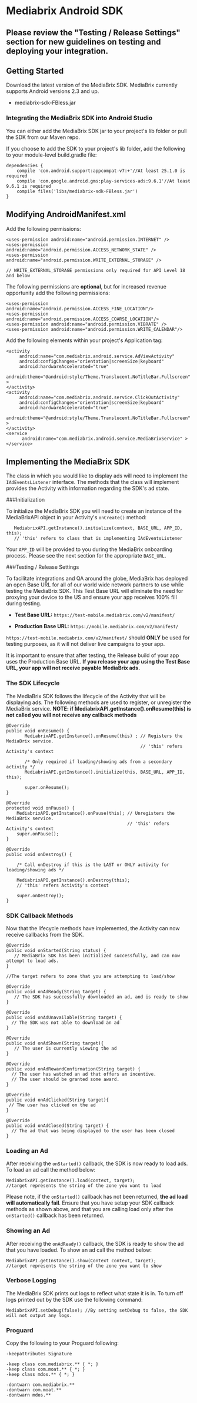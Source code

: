 # Mediabrix Android SDK
## Please review the "Testing / Release Settings" section for new guidelines on testing and deploying your integration.

## Getting Started 

Download the latest version of the MediaBrix SDK. MediaBrix currently supports Android versions 2.3 and up.
* mediabrix-sdk-FBless.jar

### Integrating the MediaBrix SDK into Android Studio
You can either add the MediaBrix SDK jar to your project's lib folder or pull the SDK from our Maven repo. 

If you choose to add the SDK to your project's lib folder, add the following to your module-level build.gradle file:

```
dependencies {
    compile 'com.android.support:appcompat-v7:+'//At least 25.1.0 is required
    compile 'com.google.android.gms:play-services-ads:9.6.1'//At least 9.6.1 is required
    compile files('libs/mediabrix-sdk-FBless.jar')
}
```
## Modifying AndroidManifest.xml

Add the following permissions:
```
<uses-permission android:name="android.permission.INTERNET" />
<uses-permission android:name="android.permission.ACCESS_NETWORK_STATE" />
<uses-permission android:name="android.permission.WRITE_EXTERNAL_STORAGE" />

// WRITE_EXTERNAL_STORAGE permissions only required for API Level 18 and below
```

The following permissions are **optional**, but for increased revenue opportunity add the following permissions:
```
<uses-permission android:name="android.permission.ACCESS_FINE_LOCATION"/>
<uses-permission android:name="android.permission.ACCESS_COARSE_LOCATION"/>
<uses-permission android:name="android.permission.VIBRATE" />
<uses-permission android:name="android.permission.WRITE_CALENDAR"/>
```

Add the following elements within your project's Application tag:
```
<activity
     android:name="com.mediabrix.android.service.AdViewActivity"
     android:configChanges="orientation|screenSize|keyboard"
     android:hardwareAccelerated="true"
     android:theme="@android:style/Theme.Translucent.NoTitleBar.Fullscreen" >
</activity>
<activity
     android:name="com.mediabrix.android.service.ClickOutActivity"
     android:configChanges="orientation|screenSize|keyboard"
     android:hardwareAccelerated="true"
     android:theme="@android:style/Theme.Translucent.NoTitleBar.Fullscreen" >
</activity>
<service
      android:name="com.mediabrix.android.service.MediaBrixService" >
</service> 
```

## Implementing the MediaBrix SDK
 
The class in which you would like to display ads will need to implement the ``IAdEventsListener`` interface. The methods that the class will implement provides the Activity with information regarding the SDK's ad state. 


###Initialization

To initialize the MediaBrix SDK you will need to create an instance of the MediaBrixAPI object in your Activity's `onCreate()` method:
```
   MediabrixAPI.getInstance().initialize(context, BASE_URL, APP_ID, this); 
   // 'this' refers to class that is implementing IAdEventsListener
```
Your `APP_ID` will be provided to you during the MediaBrix onboarding process. Please see the next section for the appropriate `BASE_URL`.

###Testing / Release Settings

To facilitate integrations and QA around the globe, MediaBrix has deployed an open Base URL for all of our world wide network partners to use while testing the MediaBrix SDK. This Test Base URL will eliminate the need for proxying your device to the US and ensure your app receives 100% fill during testing.

* **Test Base URL:** `https://test-mobile.mediabrix.com/v2/manifest/`

* **Production Base URL:** `https://mobile.mediabrix.com/v2/manifest/`

`https://test-mobile.mediabrix.com/v2/manifest/` should **ONLY** be used for testing purposes, as it will not deliver live campaigns to your app.

It is important to ensure that after testing, the Release build of your app uses the Production Base URL. **If you release your app using the Test Base URL, your app will not receive payable MediaBrix ads.**


### The SDK Lifecycle 

The MediaBrix SDK follows the lifecycle of the Activity that will be displaying ads. The following methods are used to register, or unregister the MediaBrix service. **NOTE: if MediabrixAPI.getInstance().onResume(this) is not called you will not receive any callback methods**
```
@Override 
public void onResume() {
       MediabrixAPI.getInstance().onResume(this) ; // Registers the MediaBrix service. 
                                                   // 'this' refers Activity's context
       
       /* Only required if loading/showing ads from a secondary activity */
       MediabrixAPI.getInstance().initialize(this, BASE_URL, APP_ID, this);

       super.onResume();
} 
 
@Override
protected void onPause() {
    MediabrixAPI.getInstance().onPause(this); // Unregisters the MediaBrix service. 
                                              // 'this' refers Activity's context       
    super.onPause();
}
 
@Override
public void onDestroy() { 
 
    /* Call onDestroy if this is the LAST or ONLY activity for loading/showing ads */
 
    MediabrixAPI.getInstance().onDestroy(this);
    // 'this' refers Activity's context 
    
    super.onDestroy();
}
```

### SDK Callback Methods

Now that the lifecycle methods have implemented, the Activity can now receive callbacks from the SDK. 
```
@Override
public void onStarted(String status) {
   // MediaBrix SDK has been initialized successfully, and can now attempt to load ads.
}
 
//The target refers to zone that you are attempting to load/show 

@Override
public void onAdReady(String target) {
   // The SDK has successfully downloaded an ad, and is ready to show
}
 
@Override
public void onAdUnavailable(String target) {
  // The SDK was not able to download an ad
}

@Override
public void onAdShown(String target){
   // The user is currently viewing the ad
}
 
@Override
public void onAdRewardConfirmation(String target) {
  // The user has watched an ad that offers an incentive. 
  // The user should be granted some award. 
}

@Override
public void onAdClicked(String target){
 // The user has clicked on the ad
}
 
@Override
public void onAdClosed(String target) {
  // The ad that was being displayed to the user has been closed
}
```

### Loading an Ad
After receiving the `onStarted()` callback, the SDK is now ready to load ads. To load an ad call the method below:
```
MediabrixAPI.getInstance().load(context, target); 
//target represents the string of the zone you want to load
```
Please note, if the `onStarted()` callback has not been returned, **the ad load will automatically fail**. Ensure that you have setup your SDK callback methods as shown above, and that you are calling load only after the `onStarted()` callback has been returned.

### Showing an Ad
After receiving the `onAdReady()` callback, the SDK is ready to show the ad that you have loaded. To show an ad call the method below:
```
MediabrixAPI.getInstance().show(Context context, target); 
//target represents the string of the zone you want to show
```

### Verbose Logging
The MediaBrix SDK prints out logs to reflect what state it is in. To turn off logs printed out by the SDK use the following command:
```
MediabrixAPI.setDebug(false); //By setting setDebug to false, the SDK will not output any logs. 
```

### Proguard

Copy the following to your Proguard following:
```
-keepattributes Signature

-keep class com.mediabrix.** { *; }
-keep class com.moat.** { *; }
-keep class mdos.** { *; }

-dontwarn com.mediabrix.** 
-dontwarn com.moat.** 
-dontwarn mdos.** 
```
